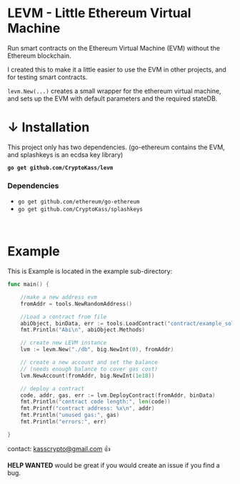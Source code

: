 # LEVM - Little Ethereum Virtual Machine

Run smart contracts on the Ethereum Virtual Machine (EVM) without the Ethereum blockchain. 

I created this to make it a little easier to use the EVM in other projects, and for testing smart contracts.

`levm.New(...)` creates a small wrapper for the ethereum virtual machine, and sets up the EVM with default parameters and the required stateDB.

# ↓ Installation

This project only has two dependencies. (go-ethereum contains the EVM, and splashkeys is an ecdsa key library)

**`go get github.com/CryptoKass/levm`**

### Dependencies
- `go get github.com/ethereum/go-ethereum`
- `go get github.com/CryptoKass/splashkeys`

<br>

# Example 
This is Example is located in the example sub-directory:

```go
func main() {

	//make a new address evm
	fromAddr = tools.NewRandomAddress()

	//Load a contract from file
	abiObject, binData, err := tools.LoadContract("contract/example_sol_Example.abi", "contract/example_sol_Example.bin")
	fmt.Println("Abi\n", abiObject.Methods)

	// create new LEVM instance
	lvm := levm.New("./db", big.NewInt(0), fromAddr)

	// create a new account and set the balance
	// (needs enough balance to cover gas cost)
	lvm.NewAccount(fromAddr, big.NewInt(1e18))

	// deploy a contract
	code, addr, gas, err := lvm.DeployContract(fromAddr, binData)
	fmt.Println("contract code length:", len(code))
	fmt.Printf("contract address: %x\n", addr)
	fmt.Println("unused gas:", gas)
	fmt.Println("errors:", err)

}
```

contact: kasscrypto@gmail.com 👍

**HELP WANTED** would be great if you would create an issue if you find a bug.